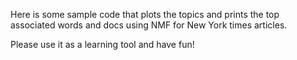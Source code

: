 Here is some sample code that plots the topics and prints the top associated words and docs using NMF for New York times articles. 

Please use it as a learning tool and have fun!

